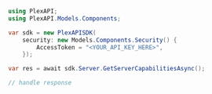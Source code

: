 <!-- Start SDK Example Usage [usage] -->
```csharp
using PlexAPI;
using PlexAPI.Models.Components;

var sdk = new PlexAPISDK(
    security: new Models.Components.Security() {
        AccessToken = "<YOUR_API_KEY_HERE>",
    });

var res = await sdk.Server.GetServerCapabilitiesAsync();

// handle response
```
<!-- End SDK Example Usage [usage] -->